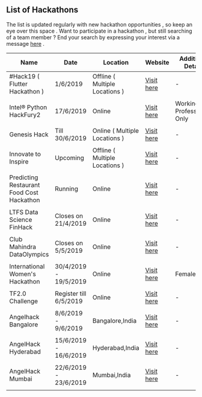 ## List of Hackathons

The list is updated regularly with new hackathon opportunities , so keep an eye over this space .
Want to participate in a hackathon , but still searching of a team member ? End your search by expressing your interest via a message [here](https://t.me/hackathonistas) .

| Name        | Date                    | Location                                            | Website                                                                                                          | Additional Details |
|-------------|-------------------------|--------------------------------------------------|------------------------------------------------------------------------------------------------------------------|------------------------|
| #Hack19 ( Flutter Hackathon ) | 1/6/2019 | Offline ( Multiple Locations ) | [Visit here](https://flutterhackathon.com/#) | -                      |
||||||
| Intel® Python HackFury2 | 17/6/2019 | Online | [Visit here](https://software.seek.intel.com/PythonHackfury-2019_Reg#register) | Working Professionals Only                      |
||||||
| Genesis Hack | Till 30/6/2019 | Online ( Multiple Locations ) | [Visit here](https://www.hackerearth.com/challenges/hackathon/genesis-hack-2019/) | -                      |
||||||
| Innovate to Inspire | Upcoming | Offline ( Multiple Locations ) | [Visit here](https://www.incubateind.com/inspirehackathon/) | -                      |
||||||
| Predicting Restaurant Food Cost Hackathon | Running | Online | [Visit here](https://www.machinehack.com/course/predicting-restaurant-food-cost-hackathon/) | -                      |
||||||
| LTFS Data Science FinHack | Closes on 21/4/2019 | Online | [Visit here](https://datahack.analyticsvidhya.com/contest/ltfs-datascience-finhack-an-online-hackathon/) | -                      |
||||||
| Club Mahindra DataOlympics | Closes on 5/5/2019 | Online | [Visit here](https://datahack.analyticsvidhya.com/contest/club-mahindra-dataolympics/) | -                      |
||||||
| International Women's Hackathon | 30/4/2019 - 19/5/2019 | Online | [Visit here](https://www.hackerearth.com/challenges/hackathon/international-womens-hackathon-2019/) | Female Only                      |
||||||
| TF2.0 Challenge | Register till 6/5/2019 | Online | [Visit here](https://https://tensorflow.devpost.com/) | -                      |
||||||
| Angelhack Bangalore | 8/6/2019 - 9/6/2019 | Bangalore,India | [Visit here](https://www.eventbrite.com/e/angelhack-2019-bangalore-tickets-58778720736) | -                      |
||||||
| AngelHack Hyderabad | 15/6/2019 - 16/6/2019 | Hyderabad,India | [Visit here](https://www.eventbrite.com/e/angelhack-2019-hyderabad-tickets-58777814024) | -                      |
||||||
| AngelHack Mumbai | 22/6/2019 - 23/6/2019 | Mumbai,India | [Visit here](https://www.eventbrite.com/e/angelhack-2019-mumbai-tickets-58778284431) | -                      |
||||||
